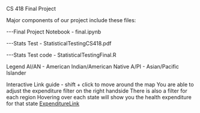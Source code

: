 CS 418 Final Project

Major components of our project include these files:

---Final Project Notebook - final.ipynb

---Stats Test - StatisticalTestingCS418.pdf

---Stats Test code - StatisticalTestingFinal.R

Legend
AI/AN - American Indian/American Native
A/PI - Asian/Pacific Islander

Interactive Link guide - 
shift + click to move around the map
You are able to adjust the expenditure filter on the right handside
There is also a filter for each region
Hovering over each state will show you the health expenditure for that state
[ExpenditureLink](https://public.tableau.com/shared/QS79DJXNJ?:display_count=n&:origin=viz_share_link)
